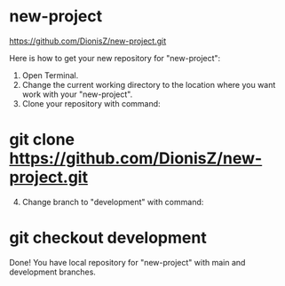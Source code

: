 # new-project
https://github.com/DionisZ/new-project.git

Here is how to get your new repository for "new-project":

1. Open Terminal.
2. Change the current working directory to the location where you want work with your "new-project".
3. Clone your repository with command:
# git clone https://github.com/DionisZ/new-project.git
4. Change branch to "development" with command:
# git checkout development
Done! You have local repository for "new-project" with main and development branches.
